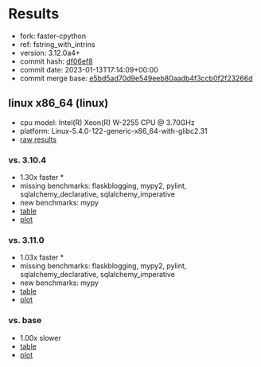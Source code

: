 # Results

- fork: faster-cpython
- ref: fstring_with_intrins
- version: 3.12.0a4+
- commit hash: [df06ef8](https://github.com/faster%2dcpython/cpython/commit/df06ef8)
- commit date: 2023-01-13T17:14:09+00:00
- commit merge base: [e5bd5ad70d9e549eeb80aadb4f3ccb0f2f23266d](https://github.com/faster%2dcpython/cpython/commit/e5bd5ad70d9e549eeb80aadb4f3ccb0f2f23266d)

## linux x86_64 (linux)

- cpu model: Intel(R) Xeon(R) W-2255 CPU @ 3.70GHz
- platform: Linux-5.4.0-122-generic-x86_64-with-glibc2.31
- [raw results](bm-20230113-linux-x86_64-faster%252dcpython-fstring_with_intrins-3.12.0a4%2B-df06ef8.json)

### vs. 3.10.4

- 1.30x faster \*
- missing benchmarks: flaskblogging, mypy2, pylint, sqlalchemy_declarative, sqlalchemy_imperative
- new benchmarks: mypy
- [table](bm-20230113-linux-x86_64-faster%252dcpython-fstring_with_intrins-3.12.0a4%2B-df06ef8-vs-3.10.4.md)
- [plot](bm-20230113-linux-x86_64-faster%252dcpython-fstring_with_intrins-3.12.0a4%2B-df06ef8-vs-3.10.4.png)

### vs. 3.11.0

- 1.03x faster \*
- missing benchmarks: flaskblogging, mypy2, pylint, sqlalchemy_declarative, sqlalchemy_imperative
- new benchmarks: mypy
- [table](bm-20230113-linux-x86_64-faster%252dcpython-fstring_with_intrins-3.12.0a4%2B-df06ef8-vs-3.11.0.md)
- [plot](bm-20230113-linux-x86_64-faster%252dcpython-fstring_with_intrins-3.12.0a4%2B-df06ef8-vs-3.11.0.png)

### vs. base

- 1.00x slower
- [table](bm-20230113-linux-x86_64-faster%252dcpython-fstring_with_intrins-3.12.0a4%2B-df06ef8-vs-base.md)
- [plot](bm-20230113-linux-x86_64-faster%252dcpython-fstring_with_intrins-3.12.0a4%2B-df06ef8-vs-base.png)

